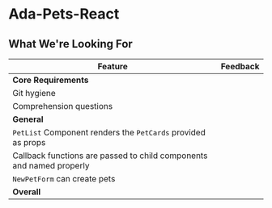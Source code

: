 # Ada-Pets-React

## What We're Looking For

| Feature                                                              | Feedback |
| -------------------------------------------------------------------- | -------- |
| **Core Requirements**                                                |
| Git hygiene                                                          |
| Comprehension questions                                              |
| **General**                                                          |
| `PetList` Component renders the `PetCards` provided as props         |
| Callback functions are passed to child components and named properly |
| `NewPetForm` can create pets                                         |
| **Overall**                                                          |